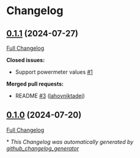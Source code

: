 # Changelog

## [0.1.1](https://github.com/firefly-cpp/tcxread/tree/0.1.1) (2024-07-27)

[Full Changelog](https://github.com/firefly-cpp/tcxread/compare/0.1.0...0.1.1)

**Closed issues:**

- Support powermeter values [\#1](https://github.com/firefly-cpp/tcxread/issues/1)

**Merged pull requests:**

- README [\#3](https://github.com/firefly-cpp/tcxread/pull/3) ([lahovniktadej](https://github.com/lahovniktadej))

## [0.1.0](https://github.com/firefly-cpp/tcxread/tree/0.1.0) (2024-07-20)

[Full Changelog](https://github.com/firefly-cpp/tcxread/compare/b0a717b76ccd5c9363ae9fb195d0f12b05c4ca63...0.1.0)



\* *This Changelog was automatically generated by [github_changelog_generator](https://github.com/github-changelog-generator/github-changelog-generator)*
